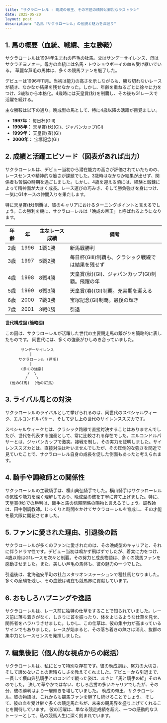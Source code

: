 ```yaml
---
title: "サクラローレル - 晩成の帝王、その不屈の精神と鮮烈なラストラン"
date: 2025-05-20
layout: post
description: "名馬『サクラローレル』の伝説と魅力を深堀り"
---
```


## 1. 馬の概要（血統、戦績、主な勝鞍）

サクラローレルは1994年生まれの芦毛の牡馬。父はサンデーサイレンス、母はサクラチヨノオー。母方の血統には名馬・トウショウボーイの血も受け継いでいる。  華麗な芦毛の馬体は、多くの競馬ファンを魅了した。

デビューは1996年11月。当初は能力の高さを示しながらも、勝ち切れないレースが続き、なかなか結果を残せなかった。しかし、年齢を重ねるごとに徐々に力をつけ、3歳秋から本格化。4歳時には天皇賞(秋)を制覇し、その後もG1レースで活躍を続ける。

主な勝鞍は以下の通り。晩成型の馬として、特に4歳以降の活躍が目覚ましい。

* **1997年：**  毎日杯(GIII)
* **1998年：** 天皇賞(秋)(GI)、ジャパンカップ(GI)
* **1999年：**  天皇賞(春)(GI)
* **2000年：**  宝塚記念(GI)


## 2. 成績と活躍エピソード（図表があれば出力）

サクラローレルは、デビュー当初から潜在能力の高さが評価されていたものの、レースセンスや精神的な脆さが課題でした。3歳時はなかなか結果が出せず、関係者も苦悩の時期を過ごしました。しかし、4歳を迎える頃には、経験と鍛錬によって精神面が大きく成長。レース運びの巧みさ、そして勝負強さを身につけ、一気にG1ホースの仲間入りを果たします。

特に天皇賞(秋)制覇は、彼のキャリアにおけるターニングポイントと言えるでしょう。この勝利を機に、サクラローレルは「晩成の帝王」と呼ばれるようになります。

| 年齢 | 年 | 主なレース成績 | 備考 |
|---|---|---|---|
| 2歳 | 1996 | 1戦1勝 | 新馬戦勝利 |
| 3歳 | 1997 | 5戦2勝 | 毎日杯(GIII)制覇も、クラシック戦線では結果を残せず |
| 4歳 | 1998 | 8戦4勝 | 天皇賞(秋)(GI)、ジャパンカップ(GI)制覇。飛躍の年 |
| 5歳 | 1999 | 6戦3勝 | 天皇賞(春)(GI)制覇。充実期を迎える |
| 6歳 | 2000 | 7戦3勝 | 宝塚記念(GI)制覇。最後の輝き |
| 7歳 | 2001 | 3戦0勝 | 引退 |


**世代構成図 (簡略図)**

この図は、サクラローレルが活躍した世代の主要競走馬の繋がりを簡略的に表したものです。  同世代には、多くの強豪がひしめき合っていました。

```
       サンデーサイレンス
           |
      サクラローレル (芦毛)
           |
       (多くの強豪)
          /  \
         /    \
  (他のGI馬)  (他のGI馬)
```


## 3. ライバル馬との対決

サクラローレルのライバルとして挙げられるのは、同世代のスペシャルウィーク、エルコンドルパサー、そして少し上の世代のサイレンススズカです。

スペシャルウィークとは、クラシック路線で直接対決することはありませんでしたが、世代を代表する強豪として、常に比較される存在でした。エルコンドルパサーとは、ジャパンカップで激突。接戦を制し、その実力を証明しました。サイレンススズカとは、直接対決は叶いませんでしたが、その圧倒的な強さを間近で見ていたことで、サクラローレル自身の成長を促した側面もあったと考えられます。


## 4. 騎手や調教師との関係性

サクラローレルの主戦騎手は、横山典弘騎手でした。横山騎手はサクラローレルの気性や能力を深く理解しており、晩成型の彼を丁寧に育て上げました。特に、天皇賞(秋)での勝利は、騎手と馬の信頼関係の賜物と言えるでしょう。調教師は、田中剛調教師。じっくりと時間をかけてサクラローレルを育成し、その才能を最大限に開花させました。


## 5. ファンに愛された理由、引退後の話

サクラローレルが多くのファンに愛されたのは、その晩成型のキャリアと、それに伴うドラマ性です。デビュー当初は鳴かず飛ばずでしたが、着実に力をつけ、4歳以降はG1レースを次々と制覇。その努力と成長物語は、多くの競馬ファンを感動させました。また、美しい芦毛の馬体も、彼の魅力の一つでした。

引退後は、北海道安平町の社台スタリオンステーションで種牡馬となりました。多くの産駒を残し、その血統は現在も競馬界に貢献しています。


## 6. おもしろハプニングや逸話

サクラローレルは、レース前に独特の仕草をすることで知られていました。レース前に落ち着きがなく、しきりに首を振ったり、体をよじるような仕草を見せ、関係者をハラハラさせました。しかし、この仕草は、彼の集中力が高まっているサインでもありました。レースが始まると、その落ち着きの無さは消え、抜群の集中力とレースセンスを発揮しました。


## 7. 編集後記（個人的な視点からの総括）

サクラローレルは、私にとって特別な存在です。彼の晩成劇は、努力の大切さ、そして諦めないことの素晴らしさを教えてくれました。デビューから引退まで、一貫して横山典弘騎手とのコンビで戦った姿は、まさに「馬と騎手の絆」そのものでした。  決して華やかではない、むしろ苦労の多いキャリアでしたが、その分、彼の勝利はより一層輝きを増していました。  晩成の帝王、サクラローレル。彼の物語は、これからも競馬ファンを魅了し続けることでしょう。  そして、彼の血を受け継ぐ多くの競走馬たちが、未来の競馬界を盛り上げてくれることを期待しています。  彼の活躍は、単なる競走成績を超え、一つの感動的なストーリーとして、私の競馬人生に深く刻まれています。
